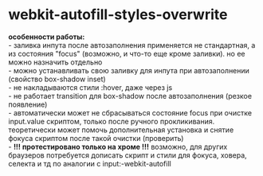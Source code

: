 # webkit-autofill-styles-overwrite

<b>особенности работы:</b><br>
    -   заливка инпута после автозаполнения применяется не стандартная, а из состояния "focus" (возможно, и что-то еще кроме заливки). но ее можно назначить отдельно <br>
    -   можно устанавливать свою заливку для инпута при автозаполнении (свойство box-shadow inset)  <br>
    -   не накладываются стили :hover, даже через js <br>
    -   не работает transition для box-shadow после автозаполнения (резкое появление) <br>
    -   автоматически может не сбрасываться состояние focus при очистке input.value скриптом, только после ручного прокликивания. теоретически может помочь дополнительная установка и снятие фокуса скриптом после такой очистки (проверить) <br>
    -   <b>!!! протестировано только на хроме !!!</b> 
возможно, для других браузеров потребуется дописать скрипт и стили для фокуса, ховера, селекта и тд по аналогии с input:-webkit-autofill
